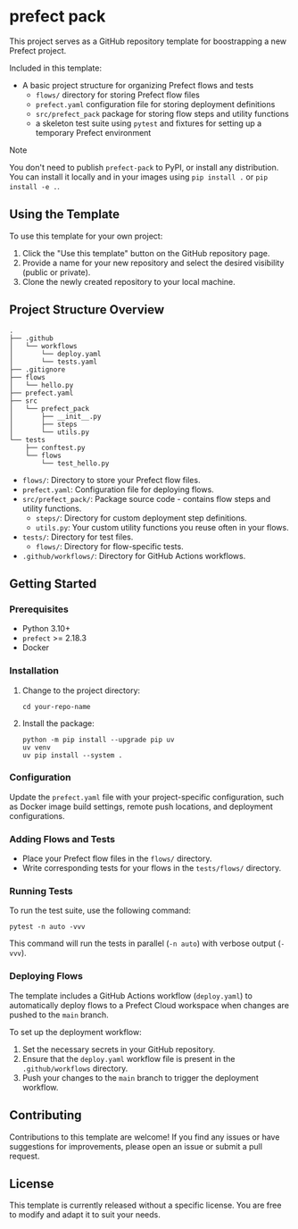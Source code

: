 # prefect pack

This project serves as a GitHub repository template for boostrapping a new Prefect project.

Included in this template:
- A basic project structure for organizing Prefect flows and tests
  - `flows/` directory for storing Prefect flow files
  - `prefect.yaml` configuration file for storing deployment definitions
  - `src/prefect_pack` package for storing flow steps and utility functions
  - a skeleton test suite using `pytest` and fixtures for setting up a temporary Prefect environment

> [!NOTE]
> You don't need to publish `prefect-pack` to PyPI, or install any distribution. You can install it locally and in your images using `pip install .` or `pip install -e .`.

## Using the Template

To use this template for your own project:

1. Click the "Use this template" button on the GitHub repository page.
2. Provide a name for your new repository and select the desired visibility (public or private).
3. Clone the newly created repository to your local machine.


## Project Structure Overview

```
.
├── .github
│   └── workflows
│       └── deploy.yaml
│       └── tests.yaml
├── .gitignore
├── flows
│   └── hello.py
├── prefect.yaml
├── src
│   └── prefect_pack
│       ├── __init__.py
│       ├── steps
│       └── utils.py
└── tests
    ├── conftest.py
    └── flows
        └── test_hello.py
```

- `flows/`: Directory to store your Prefect flow files.
- `prefect.yaml`: Configuration file for deploying flows.
- `src/prefect_pack/`: Package source code - contains flow steps and utility functions.
  - `steps/`: Directory for custom deployment step definitions.
  - `utils.py`: Your custom utility functions you reuse often in your flows.
- `tests/`: Directory for test files.
  - `flows/`: Directory for flow-specific tests.
- `.github/workflows/`: Directory for GitHub Actions workflows.

## Getting Started

### Prerequisites

- Python 3.10+
- `prefect` >= 2.18.3
- Docker

### Installation

1. Change to the project directory:
   ```
   cd your-repo-name
   ```

2. Install the package:
   ```
   python -m pip install --upgrade pip uv
   uv venv 
   uv pip install --system .
   ```

### Configuration

Update the `prefect.yaml` file with your project-specific configuration, such as Docker image build settings, remote push locations, and deployment configurations.

### Adding Flows and Tests

- Place your Prefect flow files in the `flows/` directory.
- Write corresponding tests for your flows in the `tests/flows/` directory.

### Running Tests

To run the test suite, use the following command:

```
pytest -n auto -vvv
```

This command will run the tests in parallel (`-n auto`) with verbose output (`-vvv`).

### Deploying Flows

The template includes a GitHub Actions workflow (`deploy.yaml`) to automatically deploy flows to a Prefect Cloud workspace when changes are pushed to the `main` branch.

To set up the deployment workflow:

1. Set the necessary secrets in your GitHub repository.
2. Ensure that the `deploy.yaml` workflow file is present in the `.github/workflows` directory.
3. Push your changes to the `main` branch to trigger the deployment workflow.

## Contributing

Contributions to this template are welcome! If you find any issues or have suggestions for improvements, please open an issue or submit a pull request.

## License

This template is currently released without a specific license. You are free to modify and adapt it to suit your needs.